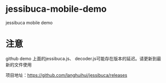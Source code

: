 # jessibuca-mobile-demo
 jessibuca mobile demo
# 注意

github demo 上面的jessibuca.js、 decoder.js可能存在版本的延迟。请更新到最新的文件使用

项目地址：https://github.com/langhuihui/jessibuca/releases
